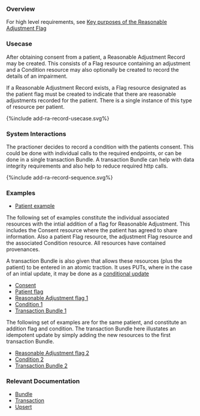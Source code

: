 ### Overview

For high level requirements, see [Key purposes of the Reasonable Adjustment Flag](index.html#ra-key-purposes) 

### Usecase
After obtaining consent from a patient, a Reasonable Adjustment Record may be created.  This consists of a Flag resource containing an adjustment and a Condition resource may also optionally be created to record the details of an impairment.  

If a Reasonable Adjustment Record exists, a Flag resource designated as the patient flag must be created to indicate that there are reasonable adjustments recorded for the patient.  There is a single instance of this type of resource per patient.

<div style="text-align: left;">

  {%include add-ra-record-usecase.svg%}

</div>

### System Interactions

The practioner decides to record a condition with the patients consent.  This could be done with individual calls to the required endpoints, or can be done in a single transaction Bundle.  A transaction Bundle can help with data integrity requirements and also help to reduce required http calls.

<div style="text-align: left;">
  {%include add-ra-record-sequence.svg%}
</div>

### Examples

* [Patient example](Patient-PatientExample1.html)

The following set of examples constitute the individual associated resources with the intial addition of a flag for Reasonable Adjustment.  This includes the Consent resource where the patient has agreed to share information.  Also a patient Flag resource, the adjustment Flag resource and the associated Condition resource.  All resources have contained provenances.

A transaction Bundle is also given that allows these resources (plus the patient) to be entered in an atomic traction.  It uses PUTs, where in the case of an intial update, it may be done as a [conditional update](https://www.hl7.org/fhir/http.html#cond-update)

* [Consent](Consent-RAConsentExample1.html)
* [Patient flag](Flag-RAPatientFlagExample1.html)
* [Reasonable Adjustment flag 1](Flag-RAFlagExample1.html)
* [Condition 1](Condition-RAConditionExample1.html)
* [Transaction Bundle 1](Bundle-AddRARecordTransactionExample1.html)

The following set of examples are for the same patient, and constitute an addition flag and condition.  The transaction Bundle here illustates an idempotent update by simply adding the new resources to the first transaction Bundle.

* [Reasonable Adjustment flag 2](Flag-RAFlagExample2.html)
* [Condition 2](Condition-RAConditionExample2.html)
* [Transaction Bundle 2](Bundle-AddRARecordTransactionExample2.html)

### Relevant Documentation

* [Bundle](https://hl7.org/fhir/r4/bundle.html)  
* [Transaction](https://hl7.org/fhir/r4/http.html#transaction)  
* [Upsert](https://hl7.org/fhir/r4/http.html#upsert)  